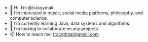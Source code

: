- 👋 Hi, I’m @tracyymaii
- 👀 I’m interested in music, social media platforms, philosophy, and computer science.
- 🌱 I’m currently learning Java, data systems and algorithms.
- 💞️ I’m looking to collaborate on any projects.
- 📫 How to reach me: tracyttmai@gmail.com

<!---
tracyymaii/tracyymaii is a ✨ special ✨ repository because its `README.md` (this file) appears on your GitHub profile.
You can click the Preview link to take a look at your changes.
--->
